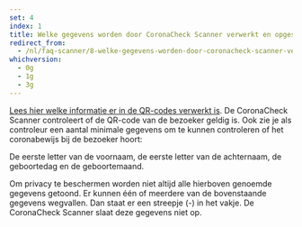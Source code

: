 ```yaml
---
set: 4
index: 1
title: Welke gegevens worden door CoronaCheck Scanner verwerkt en opgeslagen?
redirect_from: 
  - /nl/faq-scanner/8-welke-gegevens-worden-door-coronacheck-scanner-verwerkt-en-opgeslagen
whichversion:
  - 0g
  - 1g
  - 3g
---
```

[Lees hier welke informatie er in de QR-codes verwerkt is](/nl/faq/1-6-welke-informatie-staat-in-mijn-qr-code/).
De CoronaCheck Scanner controleert of de QR-code van de bezoeker geldig is. Ook zie je als controleur een aantal minimale gegevens om te kunnen controleren of het coronabewijs bij de bezoeker hoort:

De eerste letter van de voornaam, de eerste letter van de achternaam, de geboortedag en de geboortemaand.

Om privacy te beschermen worden niet altijd alle hierboven genoemde gegevens getoond. Er kunnen één of meerdere van de bovenstaande gegevens wegvallen. Dan staat er een streepje (-) in het vakje.
De CoronaCheck Scanner slaat deze gegevens niet op.
